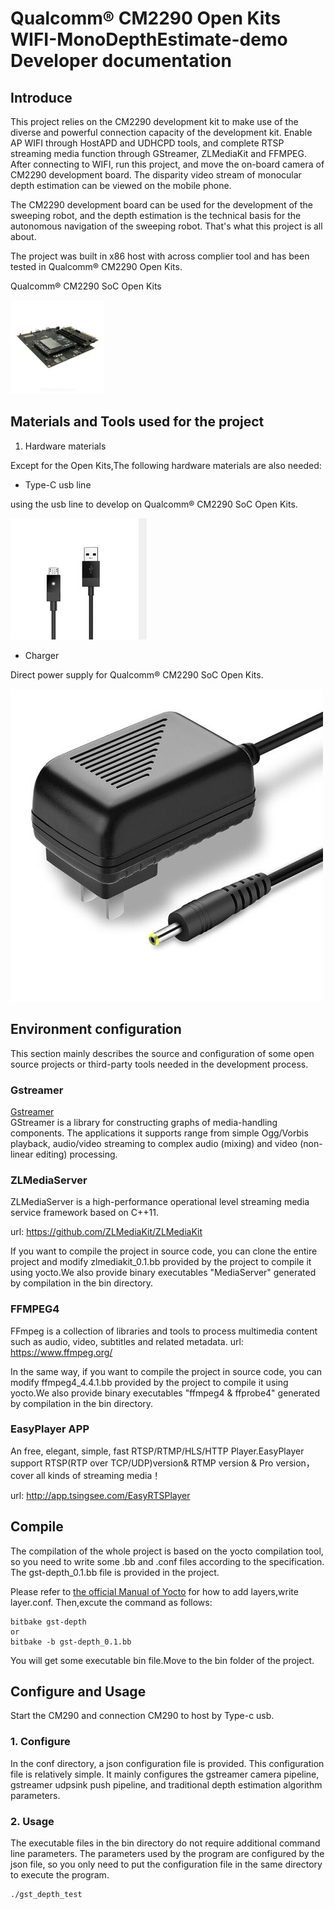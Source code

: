 # Qualcomm® CM2290 Open Kits WIFI-MonoDepthEstimate-demo Developer documentation

## Introduce

This project relies on the CM2290 development kit to make use of the diverse and powerful connection capacity of the development kit. Enable AP WIFI through HostAPD and UDHCPD tools, and complete RTSP streaming media function through GStreamer, ZLMediaKit and FFMPEG. After connecting to WIFI, run this project, and move the on-board camera of CM2290 development board. The disparity video stream of monocular depth estimation can be viewed on the mobile phone.

The CM2290 development board can be used for the development of the sweeping robot, and the depth estimation is the technical basis for the autonomous navigation of the sweeping robot. That's what this project is all about.

The project was built in x86 host with across complier tool and has been tested in Qualcomm® CM2290 Open Kits.

Qualcomm® CM2290 SoC Open Kits

![CM2290](./res/2290-DK-4-150x150.webp)

## Materials and Tools used for the project

1. Hardware materials

Except for the Open Kits,The following hardware materials are also needed:

* Type-C usb line

using the usb line to develop on Qualcomm® CM2290 SoC Open Kits.

![usb line](./res/usb.png )

* Charger

Direct power supply for Qualcomm® CM2290 SoC Open Kits.

![charger](./res/charger.jpg )


## Environment configuration

This section mainly describes the source and configuration of some open source projects or third-party tools needed in the development process.

### Gstreamer
[Gstreamer](https://www.yoctoproject.org) <br>
GStreamer is a library for constructing graphs of media-handling components. The applications it supports range from simple Ogg/Vorbis playback, audio/video streaming to complex audio (mixing) and video (non-linear editing) processing.

### ZLMediaServer
ZLMediaServer is a high-performance operational level streaming media service framework based on C++11.

url: https://github.com/ZLMediaKit/ZLMediaKit

If you want to compile the project in source code, you can clone the entire project and modify zlmediakit_0.1.bb provided by the project to compile it using yocto.We also provide binary executables "MediaServer" generated by compilation in the bin directory.

### FFMPEG4
FFmpeg is a collection of libraries and tools to process multimedia content such as audio, video, subtitles and related metadata. url: https://www.ffmpeg.org/

In the same way, if you want to compile the project in source code, you can modify ffmpeg4_4.4.1.bb provided by the project to compile it using yocto.We also provide binary executables "ffmpeg4 & ffprobe4" generated by compilation in the bin directory.

### EasyPlayer APP
An free, elegant, simple, fast RTSP/RTMP/HLS/HTTP Player.EasyPlayer support RTSP(RTP over TCP/UDP)version& RTMP version & Pro version，cover all kinds of streaming media！

url: http://app.tsingsee.com/EasyRTSPlayer

## Compile

The compilation of the whole project is based on the yocto compilation tool, so you need to write some .bb and .conf files according to the specification. The gst-depth_0.1.bb file is provided in the project.

Please refer to [the official Manual of Yocto](https://www.yoctoproject.org) for how to add layers,write layer.conf. Then,excute the command as follows:

```
bitbake gst-depth
or
bitbake -b gst-depth_0.1.bb
```

You will get some executable bin file.Move to the bin folder of the project.

## Configure and Usage
Start the CM290 and connection CM290 to host by Type-c usb.
### 1. Configure
In the conf directory, a json configuration file is provided. This configuration file is relatively simple. It mainly configures the gstreamer camera pipeline, gstreamer udpsink push pipeline, and traditional depth estimation algorithm parameters.

### 2. Usage
The executable files in the bin directory do not require additional command line parameters. The parameters used by the program are configured by the json file, so you only need to put the configuration file in the same directory to execute the program.

```
./gst_depth_test
```